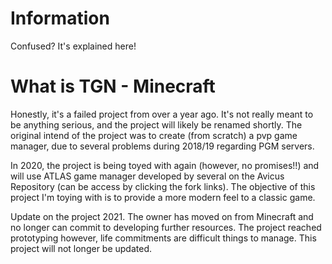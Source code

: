 # Information
Confused? It's explained here!

# What is TGN - Minecraft
Honestly, it's a failed project from over a year ago. It's not really meant to be anything serious, and the project will likely be renamed shortly. The original intend of the project was to create (from scratch) a pvp game manager, due to several problems during 2018/19 regarding PGM servers.

In 2020, the project is being toyed with again (however, no promises!!) and will use ATLAS game manager developed by several on the Avicus Repository (can be access by clicking the fork links). The objective of this project I'm toying with is to provide a more modern feel to a classic game.

Update on the project 2021. The owner has moved on from Minecraft and no longer can commit to developing further resources. The project reached prototyping however, life commitments are difficult things to manage. This project will not longer be updated.
